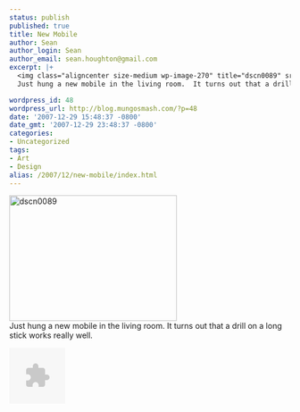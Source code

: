 ```yaml
---
status: publish
published: true
title: New Mobile
author: Sean
author_login: Sean
author_email: sean.houghton@gmail.com
excerpt: |+
  <img class="aligncenter size-medium wp-image-270" title="dscn0089" src="{{site.url_root}}/media/2007/12/dscn0089-300x225.jpg" alt="dscn0089" width="300" height="225" />
  Just hung a new mobile in the living room.  It turns out that a drill on a long stick works really well.

wordpress_id: 48
wordpress_url: http://blog.mungosmash.com/?p=48
date: '2007-12-29 15:48:37 -0800'
date_gmt: '2007-12-29 23:48:37 -0800'
categories:
- Uncategorized
tags:
- Art
- Design
alias: /2007/12/new-mobile/index.html
---
```

<img class="aligncenter size-medium wp-image-270" title="dscn0089" src="{{site.url_root}}/media/2007/12/dscn0089-300x225.jpg" alt="dscn0089" width="300" height="225" /><br />
Just hung a new mobile in the living room.  It turns out that a drill on a long stick works really well.

<a id="more"></a><a id="more-48"></a>

<object classid="clsid:02bf25d5-8c17-4b23-bc80-d3488abddc6b" width="100" height="100" codebase="http://www.apple.com/qtactivex/qtplugin.cab#version=6,0,2,0"><param name="src" value="/StreamLinks/Mobile_Streaming.qtl" /><param name="autoplay" value="true" /><param name="pluginspage" value="http://www.apple.com/quicktime/download/" /><param name="controller" value="true" /><param name="pluginurl" value="http://www.apple.com/quicktime/download/" /><embed type="video/quicktime" width="100" height="100" src="/StreamLinks/Mobile_Streaming.qtl" pluginurl="http://www.apple.com/quicktime/download/" controller="true" pluginspage="http://www.apple.com/quicktime/download/" autoplay="true"></embed></object>

